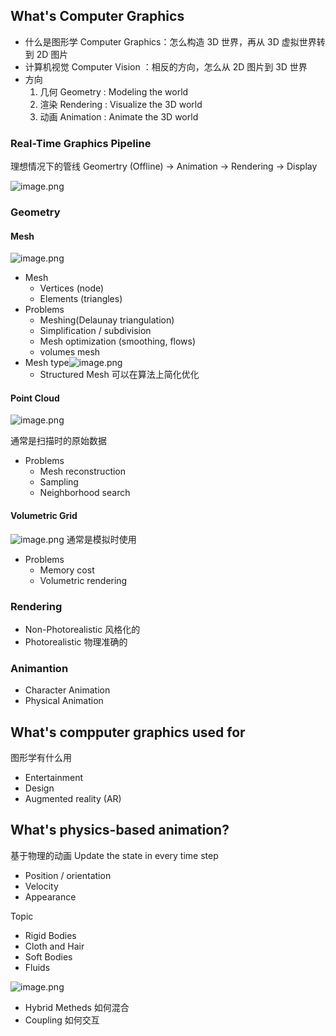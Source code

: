 
## What's Computer Graphics
- 什么是图形学 Computer Graphics：怎么构造 3D 世界，再从 3D 虚拟世界转到 2D 图片
- 计算机视觉 Computer Vision ：相反的方向，怎么从 2D 图片到 3D 世界
- 方向
	1. 几何 Geometry : Modeling the world
	2. 渲染 Rendering : Visualize the 3D world
	3. 动画 Animation : Animate the 3D world

### Real-Time Graphics Pipeline
理想情况下的管线
Geomertry (Offline) -> Animation -> Rendering -> Display

![image.png](https://image-1253155090.cos.ap-nanjing.myqcloud.com/202306061100165.png)


### Geometry

#### Mesh
![image.png](https://image-1253155090.cos.ap-nanjing.myqcloud.com/202306061138317.png)

- Mesh
	- Vertices (node)
	- Elements (triangles)
- Problems
	- Meshing(Delaunay triangulation)
	- Simplification / subdivision
	- Mesh optimization (smoothing, flows)
	- volumes mesh
- Mesh type![image.png](https://image-1253155090.cos.ap-nanjing.myqcloud.com/202306061133776.png)
	- Structured Mesh 可以在算法上简化优化

#### Point Cloud

![image.png](https://image-1253155090.cos.ap-nanjing.myqcloud.com/202306061137887.png)


通常是扫描时的原始数据
- Problems
	- Mesh reconstruction
	- Sampling
	- Neighborhood search

#### Volumetric Grid

![image.png](https://image-1253155090.cos.ap-nanjing.myqcloud.com/202306061136812.png)
通常是模拟时使用
- Problems
	- Memory cost
	- Volumetric rendering

### Rendering

- Non-Photorealistic 风格化的
- Photorealistic 物理准确的

### Animantion

- Character Animation
- Physical Animation

## What's compputer graphics used for

图形学有什么用
- Entertainment
- Design
- Augmented reality (AR)

## What's physics-based animation?

基于物理的动画
Update the state in every time step
- Position / orientation
- Velocity
- Appearance

Topic
- Rigid Bodies
- Cloth and Hair
- Soft Bodies
- Fluids

![image.png](https://image-1253155090.cos.ap-nanjing.myqcloud.com/202306061448669.png)

- Hybrid Metheds 如何混合
- Coupling 如何交互

